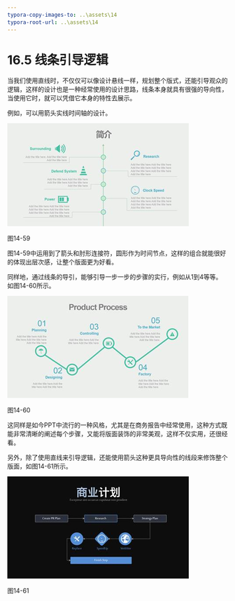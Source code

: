 ```yaml
---
typora-copy-images-to: ..\assets\14
typora-root-url: ..\assets\14
---
```


# 16.5  线条引导逻辑

当我们使用直线时，不仅仅可以像设计悬线一样，规划整个版式，还能引导观众的逻辑，这样的设计也是一种经常使用的设计思路，线条本身就具有很强的导向性，当使用它时，就可以凭借它本身的特性去展示。

例如，可以用箭头实线时间轴的设计。

![img](../../.gitbook/assets/image064%20%287%29.jpg)

图14-59

图14-59中运用到了箭头和肘形连接符，圆形作为时间节点，这样的组合就能很好的体现出层次感，让整个版面更为好看。

同样地，通过线条的导引，能够引导一步一步的步骤的实行，例如从1到4等等。如图14-60所示。

![img](../../.gitbook/assets/image065%20%283%29.jpg)

图14-60

这同样是如今PPT中流行的一种风格，尤其是在商务报告中经常使用，这种方式既能非常清晰的阐述每个步骤，又能将版面装饰的非常美观，这样不仅实用，还很经看。

另外，除了使用直线来引导逻辑，还能使用箭头这种更具导向性的线段来修饰整个版面，如图14-61所示。

![img](../../.gitbook/assets/image066%20%287%29.jpg)

图14-61

